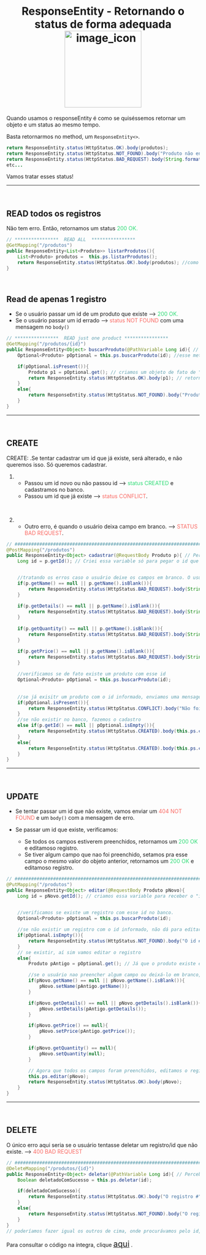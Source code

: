 <h1 align="center">
    ResponseEntity - Retornando o status de forma adequada
    <img src="https://cdn.iconscout.com/icon/premium/png-512-thumb/bad-request-7114835-5757162.png?f=avif&w=256" alt="image_icon" width="200px" align="center">
</h1>



Quando usamos o responseEntity é como se quiséssemos retornar um objeto e um status ao mesmo tempo.

Basta retornarmos no method, um `ResponseEntity<>`.

```java
return ResponseEntity.status(HttpStatus.OK).body(produtos);
return ResponseEntity.status(HttpStatus.NOT_FOUND).body("Produto não encontrado.");
return ResponseEntity.status(HttpStatus.BAD_REQUEST).body(String.format("O campo 'name' não foi preenchido."));
etc...
```

Vamos tratar esses status!

<hr>
<br>

## READ todos os registros

Não tem erro. Então, retornamos um status <span style="color:#2FDC76">200 OK.</span>

```java
// ****************  READ ALL  ****************
@GetMapping("/produtos")
public ResponseEntity<List<Produto>> listarProdutos(){
    List<Produto> produtos =  this.ps.listarProdutos();
    return ResponseEntity.status(HttpStatus.OK).body(produtos); //como é um status "ok", precisamos passar um objeto. Nesse caso, passamos a lista de produtos.
}
```


<br>

## Read de apenas 1 registro

- Se o usuário passar um id de um produto que existe --> <span style="color:#2FDC76">200 OK.</span>
- Se o usuário passar um id errado --> <span style="color:#FA6963">status NOT FOUND</span> com uma mensagem no `body()`

```java
// ****************  READ just one product ****************
@GetMapping("/produtos/{id}")
public ResponseEntity<Object> buscarProduto(@PathVariable Long id){ // Perceba que... Esse method retorna um "Object", ou seja, pode retornar objetos de qualquer classe, já que toda class herda de "Object".
    Optional<Produto> pOptional = this.ps.buscarProduto(id); //esse method da service retorna um optional de produto

    if(pOptional.isPresent()){
        Produto p1 = pOptional.get(); // criamos um objeto de fato de "Produto"
        return ResponseEntity.status(HttpStatus.OK).body(p1); // retornamos o objeto procurado e o status ok.
    }
    else{
        return ResponseEntity.status(HttpStatus.NOT_FOUND).body("Produto não encontrado. Passe um ID válido!");
    }
}
```

<hr>
<br>


## CREATE

CREATE:
 .Se tentar cadastrar um id que já existe, será alterado, e não queremos isso. Só queremos cadastrar.

1. 
    - Passou um id novo ou não passou id --> <span style="color:#2FDC76">status CREATED</span>  e cadastramos no banco.
    - Passou um id que já existe -->  <span style="color:#FA6963">status CONFLICT</span>.

<br>

2. 
    - Outro erro, é quando o usuário deixa campo em branco. --> <span style="color:#FA6963">STATUS BAD REQUEST</span>.



```java
// ################################################################################  CREATE  ################################################################################
@PostMapping("/produtos")
public ResponseEntity<Object> cadastrar(@RequestBody Produto p){ // Perceba que... Esse method retorna um "Object", ou seja, pode retornar objetos de qualquer classe, já que toda class herda de "Object".
    Long id = p.getId(); // Criei essa variable só para pegar o id que o usuário passou no request body


    //tratando os erros caso o usuário deixe os campos em branco. O usuário precisa preencher todos os campos.
    if(p.getName() == null || p.getName().isBlank()){
        return ResponseEntity.status(HttpStatus.BAD_REQUEST).body(String.format("O campo 'name' precisa ser preenchido."));
    }

    if(p.getDetails() == null || p.getName().isBlank()){
        return ResponseEntity.status(HttpStatus.BAD_REQUEST).body(String.format("O campo 'details' precisa ser preenchido."));
    }
    
    if(p.getQuantity() == null || p.getName().isBlank()){
        return ResponseEntity.status(HttpStatus.BAD_REQUEST).body(String.format("O campo 'quantity' precisa ser preenchido."));
    }

    if(p.getPrice() == null || p.getName().isBlank()){
        return ResponseEntity.status(HttpStatus.BAD_REQUEST).body(String.format("O campo 'price' precisa ser preenchido."));
    }
    
    //verificamos se de fato existe um produto com esse id
    Optional<Produto> pOptional = this.ps.buscarProduto(id); 
    
    
    //se já exisitr um produto com o id informado, enviamos uma mensagem de erro.
    if(pOptional.isPresent()){
        return ResponseEntity.status(HttpStatus.CONFLICT).body("Não foi possível cadastar pois o id #" + id + " já existe." );
    }
    //se não existir no banco, fazemos o cadastro
    else if(p.getId() == null || pOptional.isEmpty()){
        return ResponseEntity.status(HttpStatus.CREATED).body(this.ps.cadastrar(p));
    }
    else{
        return ResponseEntity.status(HttpStatus.CREATED).body(this.ps.cadastrar(p));
    }
}
```

<hr>
<br>

## UPDATE
- Se tentar passar um id que não existe, vamos enviar um  <span style="color:#FA6963">404 NOT FOUND</span> e um `body()` com a mensagem de erro.

- Se passar um id que existe, verificamos:
    - Se todos os campos estiverem preenchidos, retornamos um <span style="color:#2FDC76">200 OK</span> e editamoso registro.
    - Se tiver algum campo que nao foi preenchido, setamos pra esse campo o mesmo valor do objeto anterior, retornamos um <span style="color:#2FDC76">200 OK</span> e editamoso registro.


```java
// ################################################################################  UPDATE  ################################################################################
@PutMapping("/produtos")
public ResponseEntity<Object> editar(@RequestBody Produto pNovo){
    Long id = pNovo.getId(); // criamos essa variable para receber o "id" informado no request body.
    

    //verificamos se existe um registro com esse id no banco.
    Optional<Produto> pOptional = this.ps.buscarProduto(id);

    //se não existir um registro com o id informado, não dá para editar.
    if(pOptional.isEmpty()){
        return ResponseEntity.status(HttpStatus.NOT_FOUND).body("O id #" + id + " não existe.");
    }
    // se existir, aí sim vamos editar o registro
    else{
        Produto pAntigo = pOptional.get(); // Já que o produto existe e não é null, vamos criar de fato um objeto "Produto"

        //se o usuário nao preencher algum campo ou deixá-lo em branco, vamos setar para esse campo o mesmo valor do objeto anterior.
        if(pNovo.getName() == null || pNovo.getName().isBlank()){
            pNovo.setName(pAntigo.getName());
        }

        if(pNovo.getDetails() == null || pNovo.getDetails().isBlank()){
            pNovo.setDetails(pAntigo.getDetails());
        }

        if(pNovo.getPrice() == null){
            pNovo.setPrice(pAntigo.getPrice());
        }

        if(pNovo.getQuantity() == null){
            pNovo.setQuantity(null);
        }

        // Agora que todos os campos foram preenchidos, editamos o registro no banco.
        this.ps.editar(pNovo);
        return ResponseEntity.status(HttpStatus.OK).body(pNovo);
    }
}
```


<hr>
<br>

## DELETE
O único erro aqui seria se o usuário tentasse deletar um registro/id que não existe. --> <span style="color:#FA6963">400 BAD REQUEST</span>


```java
// ################################################################################  DELETE  ################################################################################
@DeleteMapping("/produtos/{id}") 
public ResponseEntity<Object> deletar(@PathVariable Long id){ // Perceba que... Esse method retorna um "Object", ou seja, pode retornar objetos de qualquer classe, já que toda class herda de "Object".
    Boolean deletadoComSucesso = this.ps.deletar(id);

    if(deletadoComSucesso){
        return ResponseEntity.status(HttpStatus.OK).body("O registro #" + id + " foi deletado com sucesso");
    }
    else{
        return ResponseEntity.status(HttpStatus.NOT_FOUND).body("O registro #" + id + " não existe");
    }
}
// poderíamos fazer igual os outros de cima, onde procurávamos pelo id, etc...
```


Para consultar o código na íntegra, clique <a href="https://github.com/lGabrielDev/handling_request_status_with_responseEntity/blob/main/projeto/src/main/java/br/com/leekbiel/projeto/controllers/ProdutoController.java"><span style="font-size:1.5em">aqui</span></a> .